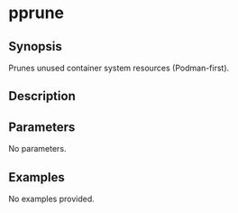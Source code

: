 # pprune

## Synopsis

Prunes unused container system resources (Podman-first).

## Description



## Parameters
No parameters.
## Examples
No examples provided.
